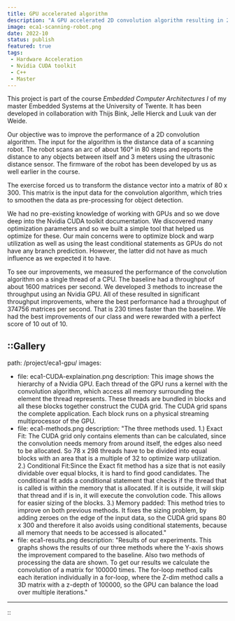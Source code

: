 ```yaml
---
title: GPU accelerated algorithm
description: "A GPU accelerated 2D convolution algorithm resulting in 230 times increased throughput for distance measuring robot"
image: eca1-scanning-robot.png
date: 2022-10
status: publish
featured: true
tags:
 - Hardware Acceleration
 - Nvidia CUDA toolkit
 - C++
 - Master
---
```


This project is part of the course _Embedded Computer Architectures I_ of my master Embedded Systems at the University of Twente. It has been developed in collaboration with Thijs Bink, Jelle Hierck and Luuk van der Weide.

Our objective was to improve the performance of a 2D convolution algorithm. The input for the algorithm is the distance data of a scanning robot. The robot scans an arc of about 160&deg; in 80 steps and reports the distance to any objects between itself and 3 meters using the ultrasonic distance sensor. The firmware of the robot has been developed by us as well earlier in the course.

The exercise forced us to transform the distance vector into a matrix of 80 x 300. This matrix is the input data for the convolution algorithm, which tries to smoothen the data as pre-processing for object detection.

We had no pre-existing knowledge of working with GPUs and so we dove deep into the Nvidia CUDA toolkit documentation. We discovered many optimization parameters and so we built a simple tool that helped us optimize for these. Our main concerns were to optimize block and warp utilization as well as using the least conditional statements as GPUs do not have any branch prediction. However, the latter did not have as much influence as we expected it to have.

To see our improvements, we measured the performance of the convolution algorithm on a single thread of a CPU. The baseline had a throughput of about 1600 matrices per second. We developed 3 methods to increase the throughput using an Nvidia GPU. All of these resulted in significant throughput improvements, where the best performance had a throughput of 374756 matrices per second. That is 230 times faster than the baseline. We had the best improvements of our class and were rewarded with a perfect score of 10 out of 10.

::Gallery
---
path: /project/eca1-gpu/
images:
 - file: eca1-CUDA-explaination.png
   description: This image shows the hierarchy of a Nvidia GPU. Each thread of the GPU runs a kernel with the convolution algorithm, which access all memory surrounding the element the thread represents. These threads are bundled in blocks and all these blocks together construct the CUDA grid. The CUDA grid spans the complete application. Each block runs on a physical streaming multiprocessor of the GPU.
 - file: eca1-methods.png
   description: "The three methods used. 1.) Exact Fit: The CUDA grid only contains elements than can be calculated, since the convolution needs memory from around itself, the edges also need to be allocated. So 78 x 298 threads have to be divided into equal blocks with an area that is a multiple of 32 to optimize warp utilization. 2.) Conditional Fit:Since the Exact fit method has a size that is not easily dividable over equal blocks, it is hard to find good candidates. The conditional fit adds a conditional statement that checks if the thread that is called is within the memory that is allocated. If it is outside, it will skip that thread and if is in, it will execute the convolution code. This allows for easier sizing of the blocks. 3.) Memory padded: This method tries to improve on both previous methods. It fixes the sizing problem, by adding zeroes on the edge of the input data, so the CUDA grid spans 80 x 300 and therefore it also avoids using conditional statements, because all memory that needs to be accessed is allocated."
 - file: eca1-results.png
   description: "Results of our experiments. This graphs shows the results of our three methods where the Y-axis shows the improvement compared to the baseline. Also two methods of processing the data are shown. To get our results we calculate the convolution of a matrix for 100000 times. The for-loop method calls each iteration individually in a for-loop, where the Z-dim method calls a 3D matrix with a z-depth of 100000, so the GPU can balance the load over multiple iterations."
---
::
